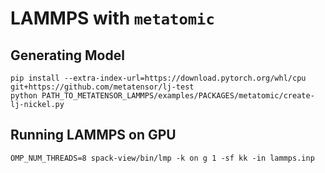 # LAMMPS with `metatomic`

## Generating Model

```
pip install --extra-index-url=https://download.pytorch.org/whl/cpu git+https://github.com/metatensor/lj-test
python PATH_TO_METATENSOR_LAMMPS/examples/PACKAGES/metatomic/create-lj-nickel.py
```

## Running LAMMPS on GPU

```
OMP_NUM_THREADS=8 spack-view/bin/lmp -k on g 1 -sf kk -in lammps.inp
```


